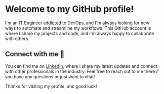# Welcome to my GitHub profile!

I'm an IT Engineer addicted to DevOps, and I'm always looking for new ways to automate and streamline my workflows. This GitHub account is where I share my projects and code, and I'm always happy to collaborate with others.

## Connect with me :email:

You can find me on [LinkedIn](https://www.linkedin.com/in/vvmarchenko), where I share my latest updates and connect with other professionals in the industry. Feel free to reach out to me there if you have any questions or just want to chat!


Thanks for visiting my profile, and good luck!
